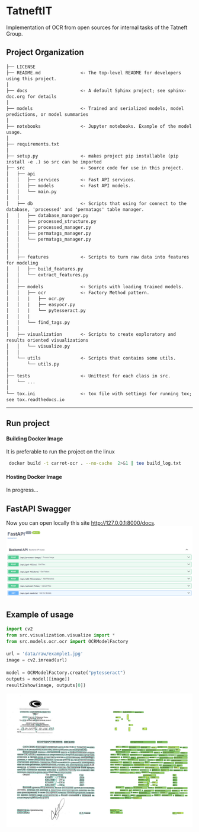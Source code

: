 TatneftIT 
==============================

Implementation of OCR from open sources for internal tasks of the Tatneft Group.

Project Organization
------------

    ├── LICENSE
    ├── README.md               <- The top-level README for developers using this project.
    │
    ├── docs                    <- A default Sphinx project; see sphinx-doc.org for details
    │
    ├── models                  <- Trained and serialized models, model predictions, or model summaries
    │
    ├── notebooks               <- Jupyter notebooks. Example of the model usage.
    │
    ├── requirements.txt 
    │
    ├── setup.py                <- makes project pip installable (pip install -e .) so src can be imported
    ├── src                     <- Source code for use in this project.
    │   ├── api                 
    │   │   ├── services        <- Fast API services.
    │   │   ├── models          <- Fast API models.
    │   │   └── main.py
    │   │
    │   ├── db                  <- Scripts that using for connect to the database, 'processed' and 'permatags' table manager.
    │   │   ├── database_manager.py
    │   │   ├── processed_structure.py
    │   │   ├── processed_manager.py
    │   │   ├── permatags_manager.py
    │   │   └── permatags_manager.py
    │   │
    │   │
    │   ├── features            <- Scripts to turn raw data into features for modeling
    │   │   ├── build_features.py
    │   │   └── extract_features.py
    │   │
    │   ├── models              <- Scripts with loading trained models.
    │   │   ├── ocr             <- Factory Method pattern.
    │   │   |   ├── ocr.py       
    │   │   |   ├── easyocr.py  
    │   │   |   └── pytesseract.py 
    │   │   |   
    │   │   └── find_tags.py
    │   │
    │   ├── visualization       <- Scripts to create exploratory and results oriented visualizations
    │   │   └── visualize.py
    │   │
    │   └── utils               <- Scripts that contains some utils.
    │       └── utils.py
    │
    ├── tests                   <- Unittest for each class in src. 
    │   └── ...
    │
    └── tox.ini                 <- tox file with settings for running tox; see tox.readthedocs.io


--------
## Run project
#### Building Docker Image
It is preferable to run the project on the linux
```bash
 docker build -t carrot-ocr . --no-cache  2>&1 | tee build_log.txt
```
#### Hosting Docker Image
In progress...
## FastAPI Swagger
Now you can open locally this site http://127.0.0.1:8000/docs.
<img src="notebooks/references/backend.jpg" alt="#">

## Example of usage

```python
import cv2
from src.visualization.visualize import *
from src.models.ocr.ocr import OCRModelFactory

url = 'data/raw/example1.jpg'
image = cv2.imread(url)

model = OCRModelFactory.create("pytesseract")
outputs = model([image])
result2show(image, outputs[0])
```

<img src="notebooks/references/output1.png" alt="#">